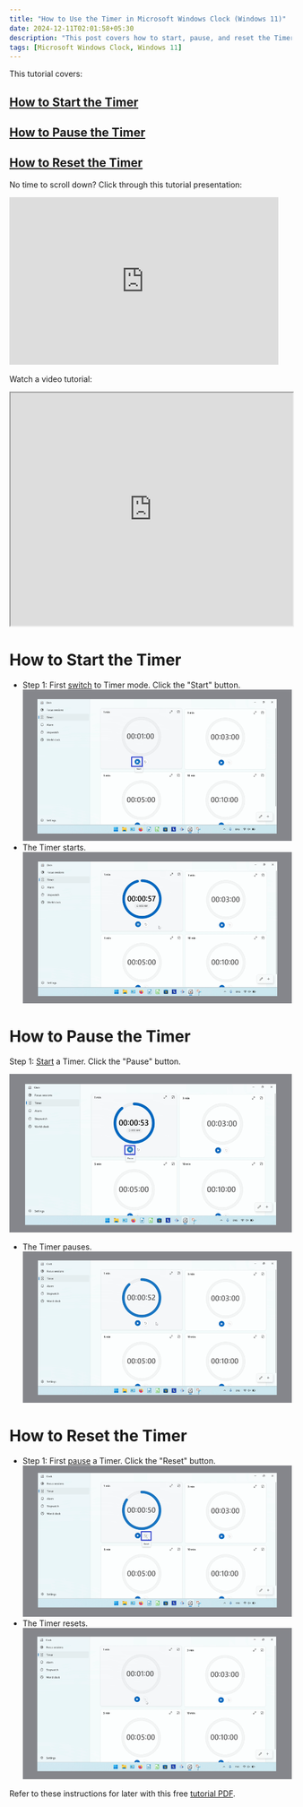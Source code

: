 ```yaml
---
title: "How to Use the Timer in Microsoft Windows Clock (Windows 11)"
date: 2024-12-11T02:01:58+05:30
description: "This post covers how to start, pause, and reset the Timer."
tags: [Microsoft Windows Clock, Windows 11]
---
```

This tutorial covers:

## [How to Start the Timer](#1)

## [How to Pause the Timer](#2)

## [How to Reset the Timer](#3)

<p>No time to scroll down? Click through this tutorial presentation:</p>
<iframe src="https://docs.google.com/presentation/d/1kpyoHfZAiRKaXowpiUFjB3kZcpWProgbgKd3WWogrKQ/embed?start=false&loop=false&delayms=3000" frameborder="0" width="480" height="299" allowfullscreen="true" mozallowfullscreen="true" webkitallowfullscreen="true"></iframe>

<br />

Watch a video tutorial:
<iframe class="BLOG_video_class" allowfullscreen="" youtube-src-id="ns22Pzf5n28" width="100%" height="416" src="https://www.youtube.com/embed/ns22Pzf5n28"></iframe>

<br />

<h1 id="1">How to Start the Timer</h1>

* Step 1: First [switch](https://qhtutorials.github.io/posts/how-to-edit-windows-clock-settings/) to Timer mode. Click the "Start" button. <div class="stepimage">![A screenshot of the cursor clicking the "Start" button.](blogclickstart.png "Click 'Start' ")</div>
* The Timer starts. <div class="stepimage">![A screenshot of the Timer seconds counting down.](blogclickstart2.png "The Timer starts")</div>

<h1 id="2">How to Pause the Timer</h1>

Step 1: [Start](#1) a Timer. Click the "Pause" button. <div class="stepimage">![A screenshot of the cursor clicking the "Pause" button.](blogclickpause.png "Click 'Pause' ")</div>
* The Timer pauses. <div class="stepimage">![A screenshot of the paused Timer.](blogclickpause2.png "The Timer pauses")</div>

<h1 id="3">How to Reset the Timer</h1>

* Step 1: First [pause](#2) a Timer. Click the "Reset" button. <div class="stepimage">![A screenshot of the cursor clicking the "Reset" button.](blogclickreset.png "Click 'Reset' ")</div>
* The Timer resets. <div class="stepimage">![A screenshot of the reset Timer.](blogclickreset2.png "The Timer resets")</div>

Refer to these instructions for later with this free [tutorial PDF](https://drive.google.com/file/d/1Yq95a5u7Kkl7MAkVtOTOFXIzX9LqTzBJ/view?usp=sharing).

<br />









